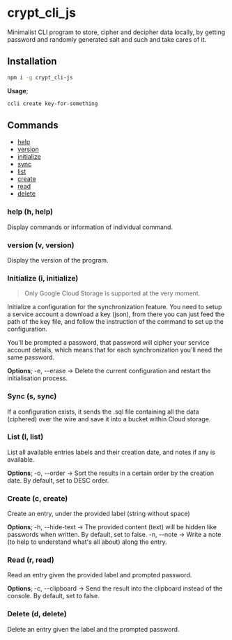 # crypt_cli_js
Minimalist CLI program to store, cipher and decipher data locally, by getting password and randomly generated salt and such and take cares of it.

## Installation
```bash
npm i -g crypt_cli-js
```

**Usage**;
```bash
ccli create key-for-something
```

## Commands
- [help](#help-h-help)
- [version](#version-v-version)
- [initialize](#initialize-i-initialize)
- [sync](#sync-s-sync)
- [list](#list-l-list)
- [create](#create-c-create)
- [read](#read-r-read)
- [delete](#delete-d-delete)

### help (h, help)
Display commands or information of individual command.

### version (v, version)
Display the version of the program.

### Initialize (i, initialize)
> Only Google Cloud Storage is supported at the very moment.

Initialize a configuration for the synchronization feature. You need to setup
a service account a download a key (json), from there you can just feed the
path of the key file, and follow the instruction of the command to
set up the configuration.

You'll be prompted a password, that password will cipher your service account
details, which means that for each synchronization you'll need the same password.

**Options**;
-e, --erase -> Delete the current configuration and restart the initialisation process.

### Sync (s, sync)
If a configuration exists, it sends the .sql file containing all the data (ciphered) over the
wire and save it into a bucket within Cloud storage.

### List (l, list)
List all available entries labels and their creation date, and notes if any is available.

**Options**;
-o, --order -> Sort the results in a certain order by the creation date. By default, set to DESC order.

### Create (c, create)
Create an entry, under the provided label (string without space)

**Options**;
-h, --hide-text -> The provided content (text) will be hidden like passwords when written. By default, set to false.
-n, --note -> Write a note (to help to understand what's all about) along the entry.

### Read (r, read)
Read an entry given the provided label and prompted password.

**Options**;
-c, --clipboard -> Send the result into the clipboard instead of the console. By default, set to false.

### Delete (d, delete)
Delete an entry given the label and the prompted password.
